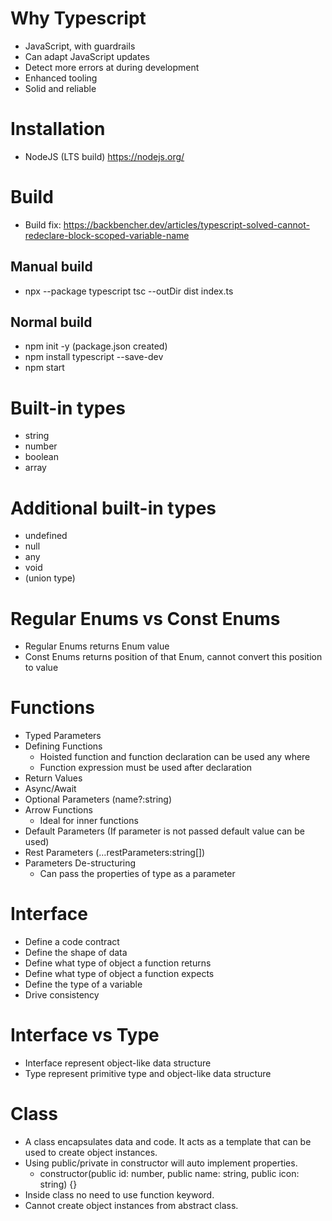# Why Typescript
  + JavaScript, with guardrails
  + Can adapt JavaScript updates
  + Detect more errors at during development
  + Enhanced tooling
  + Solid and reliable

# Installation
+ NodeJS (LTS build) https://nodejs.org/

# Build 
+	Build fix: https://backbencher.dev/articles/typescript-solved-cannot-redeclare-block-scoped-variable-name
## Manual build
+ npx --package typescript tsc --outDir dist index.ts
## Normal build
+ npm init -y (package.json created)
+ npm install typescript --save-dev
+ npm start

# Built-in types 
+ string
+ number
+ boolean
+ array

# Additional built-in types
+ undefined
+ null
+ any
+ void
+ (union type)

# Regular Enums vs Const Enums
+ Regular Enums returns Enum value
+ Const Enums returns position of that Enum, cannot convert this position to value

# Functions
+ Typed Parameters
+ Defining Functions
  + Hoisted function and function declaration can be used any where
  + Function expression must be used after declaration
+ Return Values
+ Async/Await
+ Optional Parameters (name?:string)
+ Arrow Functions
  + Ideal for inner functions
+ Default Parameters (If parameter is not passed default value can be used)
+ Rest Parameters (…restParameters:string[])
+ Parameters De-structuring
  + Can pass the properties of type as a parameter

# Interface
+ Define a code contract
+ Define the shape of data
+ Define what type of object a function returns
+ Define what type of object a function expects
+ Define the type of a variable
+ Drive consistency

# Interface vs Type
+ Interface represent object-like data structure
+ Type represent primitive type and object-like data structure

# Class
+ A class encapsulates data and code. It acts as a template that can be used to create object instances.
+ Using public/private in constructor will auto implement properties.
  + constructor(public id: number, public name: string, public icon: string) {}
+ Inside class no need to use function keyword.
+ Cannot create object instances from abstract class.
